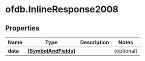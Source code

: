 # ofdb.InlineResponse2008

## Properties

Name | Type | Description | Notes
------------ | ------------- | ------------- | -------------
**data** | [**[SymbolAndFields]**](SymbolAndFields.md) |  | [optional] 


